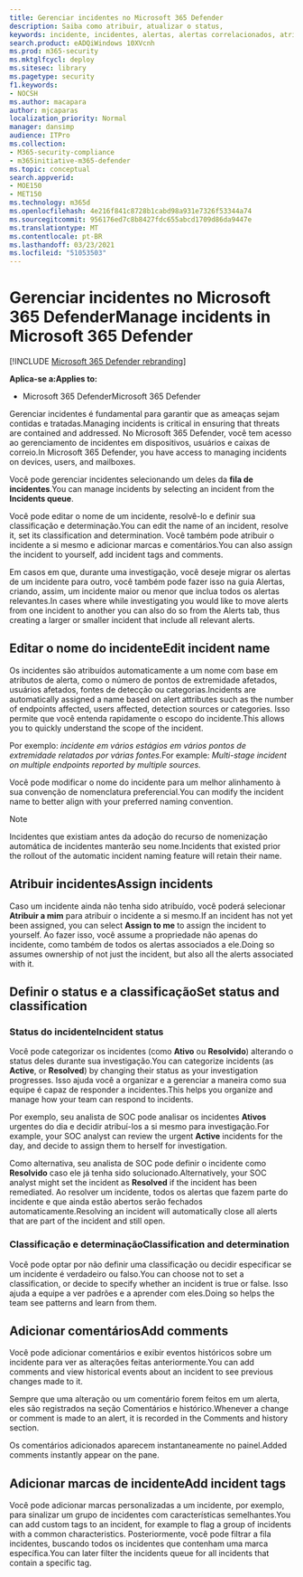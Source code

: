 ```yaml
---
title: Gerenciar incidentes no Microsoft 365 Defender
description: Saiba como atribuir, atualizar o status,
keywords: incidente, incidentes, alertas, alertas correlacionados, atribuir, atualizar, status, gerenciar, classificação, microsoft, 365, m365
search.product: eADQiWindows 10XVcnh
ms.prod: m365-security
ms.mktglfcycl: deploy
ms.sitesec: library
ms.pagetype: security
f1.keywords:
- NOCSH
ms.author: macapara
author: mjcaparas
localization_priority: Normal
manager: dansimp
audience: ITPro
ms.collection:
- M365-security-compliance
- m365initiative-m365-defender
ms.topic: conceptual
search.appverid:
- MOE150
- MET150
ms.technology: m365d
ms.openlocfilehash: 4e216f841c8728b1cabd98a931e7326f53344a74
ms.sourcegitcommit: 956176ed7c8b8427fdc655abcd1709d86da9447e
ms.translationtype: MT
ms.contentlocale: pt-BR
ms.lasthandoff: 03/23/2021
ms.locfileid: "51053503"
---
```

# <a name="manage-incidents-in-microsoft-365-defender"></a><span data-ttu-id="19818-104">Gerenciar incidentes no Microsoft 365 Defender</span><span class="sxs-lookup"><span data-stu-id="19818-104">Manage incidents in Microsoft 365 Defender</span></span>

[!INCLUDE [Microsoft 365 Defender rebranding](../includes/microsoft-defender.md)]


<span data-ttu-id="19818-105">**Aplica-se a:**</span><span class="sxs-lookup"><span data-stu-id="19818-105">**Applies to:**</span></span>
- <span data-ttu-id="19818-106">Microsoft 365 Defender</span><span class="sxs-lookup"><span data-stu-id="19818-106">Microsoft 365 Defender</span></span>



<span data-ttu-id="19818-107">Gerenciar incidentes é fundamental para garantir que as ameaças sejam contidas e tratadas.</span><span class="sxs-lookup"><span data-stu-id="19818-107">Managing incidents is critical in ensuring that threats are contained and addressed.</span></span> <span data-ttu-id="19818-108">No Microsoft 365 Defender, você tem acesso ao gerenciamento de incidentes em dispositivos, usuários e caixas de correio.</span><span class="sxs-lookup"><span data-stu-id="19818-108">In Microsoft 365 Defender, you have access to managing incidents on devices, users, and mailboxes.</span></span> 


<span data-ttu-id="19818-109">Você pode gerenciar incidentes selecionando um deles da **fila de incidentes**.</span><span class="sxs-lookup"><span data-stu-id="19818-109">You can manage incidents by selecting an incident from the **Incidents queue**.</span></span> 

<span data-ttu-id="19818-110">Você pode editar o nome de um incidente, resolvê-lo e definir sua classificação e determinação.</span><span class="sxs-lookup"><span data-stu-id="19818-110">You can edit the name of an incident, resolve it, set its classification and determination.</span></span> <span data-ttu-id="19818-111">Você também pode atribuir o incidente a si mesmo e adicionar marcas e comentários.</span><span class="sxs-lookup"><span data-stu-id="19818-111">You can also assign the incident to yourself, add incident tags and comments.</span></span>

<span data-ttu-id="19818-112">Em casos em que, durante uma investigação, você deseje migrar os alertas de um incidente para outro, você também pode fazer isso na guia Alertas, criando, assim, um incidente maior ou menor que inclua todos os alertas relevantes.</span><span class="sxs-lookup"><span data-stu-id="19818-112">In cases where while investigating you would like to move alerts from one incident to another you can also do so from the Alerts tab, thus creating a larger or smaller incident that include all relevant alerts.</span></span>

## <a name="edit-incident-name"></a><span data-ttu-id="19818-113">Editar o nome do incidente</span><span class="sxs-lookup"><span data-stu-id="19818-113">Edit incident name</span></span>
<span data-ttu-id="19818-114">Os incidentes são atribuídos automaticamente a um nome com base em atributos de alerta, como o número de pontos de extremidade afetados, usuários afetados, fontes de detecção ou categorias.</span><span class="sxs-lookup"><span data-stu-id="19818-114">Incidents are automatically assigned a name based on alert attributes such as the number of endpoints affected, users affected, detection sources or categories.</span></span> <span data-ttu-id="19818-115">Isso permite que você entenda rapidamente o escopo do incidente.</span><span class="sxs-lookup"><span data-stu-id="19818-115">This allows you to quickly understand the scope of the incident.</span></span>

<span data-ttu-id="19818-116">Por exemplo: *incidente em vários estágios em vários pontos de extremidade relatados por várias fontes.*</span><span class="sxs-lookup"><span data-stu-id="19818-116">For example: *Multi-stage incident on multiple endpoints reported by multiple sources.*</span></span>

<span data-ttu-id="19818-117">Você pode modificar o nome do incidente para um melhor alinhamento à sua convenção de nomenclatura preferencial.</span><span class="sxs-lookup"><span data-stu-id="19818-117">You can modify the incident name to better align with your preferred naming convention.</span></span>

> [!NOTE]
> <span data-ttu-id="19818-118">Incidentes que existiam antes da adoção do recurso de nomenização automática de incidentes manterão seu nome.</span><span class="sxs-lookup"><span data-stu-id="19818-118">Incidents that existed prior the rollout of the automatic incident naming feature will retain their name.</span></span>



## <a name="assign-incidents"></a><span data-ttu-id="19818-119">Atribuir incidentes</span><span class="sxs-lookup"><span data-stu-id="19818-119">Assign incidents</span></span>
<span data-ttu-id="19818-120">Caso um incidente ainda não tenha sido atribuído, você poderá selecionar **Atribuir a mim** para atribuir o incidente a si mesmo.</span><span class="sxs-lookup"><span data-stu-id="19818-120">If an incident has not yet been assigned, you can select **Assign to me** to assign the incident to yourself.</span></span> <span data-ttu-id="19818-121">Ao fazer isso, você assume a propriedade não apenas do incidente, como também de todos os alertas associados a ele.</span><span class="sxs-lookup"><span data-stu-id="19818-121">Doing so assumes ownership of not just the incident, but also all the alerts associated with it.</span></span>

## <a name="set-status-and-classification"></a><span data-ttu-id="19818-122">Definir o status e a classificação</span><span class="sxs-lookup"><span data-stu-id="19818-122">Set status and classification</span></span>
### <a name="incident-status"></a><span data-ttu-id="19818-123">Status do incidente</span><span class="sxs-lookup"><span data-stu-id="19818-123">Incident status</span></span>
<span data-ttu-id="19818-124">Você pode categorizar os incidentes (como **Ativo** ou **Resolvido**) alterando o status deles durante sua investigação.</span><span class="sxs-lookup"><span data-stu-id="19818-124">You can categorize incidents (as **Active**, or **Resolved**) by changing their status as your investigation progresses.</span></span> <span data-ttu-id="19818-125">Isso ajuda você a organizar e a gerenciar a maneira como sua equipe é capaz de responder a incidentes.</span><span class="sxs-lookup"><span data-stu-id="19818-125">This helps you organize and manage how your team can respond to incidents.</span></span>

<span data-ttu-id="19818-126">Por exemplo, seu analista de SOC pode analisar os incidentes **Ativos** urgentes do dia e decidir atribuí-los a si mesmo para investigação.</span><span class="sxs-lookup"><span data-stu-id="19818-126">For example, your SOC analyst can review the urgent **Active** incidents for the day, and decide to assign them to herself for investigation.</span></span>

<span data-ttu-id="19818-127">Como alternativa, seu analista de SOC pode definir o incidente como **Resolvido** caso ele já tenha sido solucionado.</span><span class="sxs-lookup"><span data-stu-id="19818-127">Alternatively, your SOC analyst might set the incident as **Resolved** if the incident has been remediated.</span></span> <span data-ttu-id="19818-128">Ao resolver um incidente, todos os alertas que fazem parte do incidente e que ainda estão abertos serão fechados automaticamente.</span><span class="sxs-lookup"><span data-stu-id="19818-128">Resolving an incident will automatically close all alerts that are part of the incident and still open.</span></span> 

### <a name="classification-and-determination"></a><span data-ttu-id="19818-129">Classificação e determinação</span><span class="sxs-lookup"><span data-stu-id="19818-129">Classification and determination</span></span>
<span data-ttu-id="19818-130">Você pode optar por não definir uma classificação ou decidir especificar se um incidente é verdadeiro ou falso.</span><span class="sxs-lookup"><span data-stu-id="19818-130">You can choose not to set a classification, or decide to specify whether an incident is true or false.</span></span> <span data-ttu-id="19818-131">Isso ajuda a equipe a ver padrões e a aprender com eles.</span><span class="sxs-lookup"><span data-stu-id="19818-131">Doing so helps the team see patterns and learn from them.</span></span> 

## <a name="add-comments"></a><span data-ttu-id="19818-132">Adicionar comentários</span><span class="sxs-lookup"><span data-stu-id="19818-132">Add comments</span></span>
<span data-ttu-id="19818-133">Você pode adicionar comentários e exibir eventos históricos sobre um incidente para ver as alterações feitas anteriormente.</span><span class="sxs-lookup"><span data-stu-id="19818-133">You can add comments and view historical events about an incident to see previous changes made to it.</span></span>

<span data-ttu-id="19818-134">Sempre que uma alteração ou um comentário forem feitos em um alerta, eles são registrados na seção Comentários e histórico.</span><span class="sxs-lookup"><span data-stu-id="19818-134">Whenever a change or comment is made to an alert, it is recorded in the Comments and history section.</span></span>

<span data-ttu-id="19818-135">Os comentários adicionados aparecem instantaneamente no painel.</span><span class="sxs-lookup"><span data-stu-id="19818-135">Added comments instantly appear on the pane.</span></span>

## <a name="add-incident-tags"></a><span data-ttu-id="19818-136">Adicionar marcas de incidente</span><span class="sxs-lookup"><span data-stu-id="19818-136">Add incident tags</span></span>
<span data-ttu-id="19818-137">Você pode adicionar marcas personalizadas a um incidente, por exemplo, para sinalizar um grupo de incidentes com características semelhantes.</span><span class="sxs-lookup"><span data-stu-id="19818-137">You can add custom tags to an incident, for example to flag a group of incidents with a common characteristics.</span></span> <span data-ttu-id="19818-138">Posteriormente, você pode filtrar a fila incidentes, buscando todos os incidentes que contenham uma marca específica.</span><span class="sxs-lookup"><span data-stu-id="19818-138">You can later filter the incidents queue for all incidents that contain a specific tag.</span></span>
